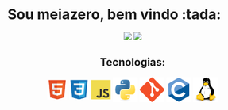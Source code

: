 <h1>Sou meiazero, bem vindo :tada:</h1>
<div align="center">
<div align="center">
  <img height="180em" src="https://github-readme-stats.vercel.app/api?username=meiazero&show_icons=true&theme=dark&include_all_commits=true&count_private=true"/>

  <img height="180em" src="https://github-readme-stats.vercel.app/api/top-langs/?username=meiazero&layout=compact&langs_count=5&theme=dark"/>
</div>
<h2>Tecnologias: </h2>
  <img align="center" alt="HTML" height="40" width="40" src="https://raw.githubusercontent.com/devicons/devicon/master/icons/html5/html5-original.svg">
  <img align="center" alt="CSS" height="40" width="40" src="https://raw.githubusercontent.com/devicons/devicon/master/icons/css3/css3-original.svg">
  <img align="center" alt="react" height="40" src="https://raw.githubusercontent.com/devicons/devicon/master/icons/javascript/javascript-original.svg">
  <img align="center" alt="python" height="50" src="https://raw.githubusercontent.com/devicons/devicon/master/icons/python/python-original.svg">
  <img align="center" alt="git" height="50" src="https://raw.githubusercontent.com/devicons/devicon/master/icons/git/git-original.svg">
  <img align="center" alt="react" height="50" src="https://raw.githubusercontent.com/devicons/devicon/master/icons/c/c-original.svg">
  <img align="center" alt="react" height="50" src="https://raw.githubusercontent.com/devicons/devicon/master/icons/linux/linux-original.svg">

